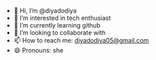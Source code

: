- 👋 Hi, I’m @diyadodiya
- 👀 I’m interested in tech enthusiast
- 🌱 I’m currently learning github 
- 💞️ I’m looking to collaborate with 
- 📫 How to reach me: diyadodiya05@gmail.com
- 😄 Pronouns: she
  
